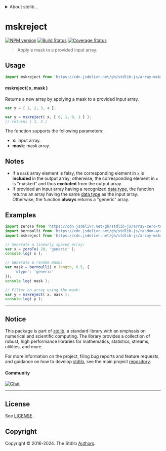 <!--

@license Apache-2.0

Copyright (c) 2024 The Stdlib Authors.

Licensed under the Apache License, Version 2.0 (the "License");
you may not use this file except in compliance with the License.
You may obtain a copy of the License at

   http://www.apache.org/licenses/LICENSE-2.0

Unless required by applicable law or agreed to in writing, software
distributed under the License is distributed on an "AS IS" BASIS,
WITHOUT WARRANTIES OR CONDITIONS OF ANY KIND, either express or implied.
See the License for the specific language governing permissions and
limitations under the License.

-->


<details>
  <summary>
    About stdlib...
  </summary>
  <p>We believe in a future in which the web is a preferred environment for numerical computation. To help realize this future, we've built stdlib. stdlib is a standard library, with an emphasis on numerical and scientific computation, written in JavaScript (and C) for execution in browsers and in Node.js.</p>
  <p>The library is fully decomposable, being architected in such a way that you can swap out and mix and match APIs and functionality to cater to your exact preferences and use cases.</p>
  <p>When you use stdlib, you can be absolutely certain that you are using the most thorough, rigorous, well-written, studied, documented, tested, measured, and high-quality code out there.</p>
  <p>To join us in bringing numerical computing to the web, get started by checking us out on <a href="https://github.com/stdlib-js/stdlib">GitHub</a>, and please consider <a href="https://opencollective.com/stdlib">financially supporting stdlib</a>. We greatly appreciate your continued support!</p>
</details>

# mskreject

[![NPM version][npm-image]][npm-url] [![Build Status][test-image]][test-url] [![Coverage Status][coverage-image]][coverage-url] <!-- [![dependencies][dependencies-image]][dependencies-url] -->

> Apply a mask to a provided input array.



<section class="usage">

## Usage

```javascript
import mskreject from 'https://cdn.jsdelivr.net/gh/stdlib-js/array-mskreject@v0.1.0-deno/mod.js';
```

#### mskreject( x, mask )

Returns a new array by applying a mask to a provided input array.

```javascript
var x = [ 1, 2, 3, 4 ];

var y = mskreject( x, [ 0, 1, 0, 1 ] );
// returns [ 1, 3 ]
```

The function supports the following parameters:

-   **x**: input array.
-   **mask**: mask array.

</section>

<!-- /.usage -->

<section class="notes">

## Notes

-   If a `mask` array element is falsy, the corresponding element in `x` is **included** in the output array; otherwise, the corresponding element in `x` is "masked" and thus **excluded** from the output array.
-   If provided an input array having a recognized [data type][@stdlib/array/dtypes], the function returns an array having the same [data type][@stdlib/array/dtypes] as the input array. Otherwise, the function **always** returns a "generic" array.

</section>

<!-- /.notes -->

<section class="examples">

## Examples

<!-- eslint no-undef: "error" -->

```javascript
import zeroTo from 'https://cdn.jsdelivr.net/gh/stdlib-js/array-zero-to@deno/mod.js';
import bernoulli from 'https://cdn.jsdelivr.net/gh/stdlib-js/random-array-bernoulli@deno/mod.js';
import mskreject from 'https://cdn.jsdelivr.net/gh/stdlib-js/array-mskreject@v0.1.0-deno/mod.js';

// Generate a linearly spaced array:
var x = zeroTo( 20, 'generic' );
console.log( x );

// Generate a random mask:
var mask = bernoulli( x.length, 0.5, {
    'dtype': 'generic'
});
console.log( mask );

// Filter an array using the mask:
var y = mskreject( x, mask );
console.log( y );
```

</section>

<!-- /.examples -->

<!-- Section for related `stdlib` packages. Do not manually edit this section, as it is automatically populated. -->

<section class="related">

</section>

<!-- /.related -->

<!-- Section for all links. Make sure to keep an empty line after the `section` element and another before the `/section` close. -->


<section class="main-repo" >

* * *

## Notice

This package is part of [stdlib][stdlib], a standard library with an emphasis on numerical and scientific computing. The library provides a collection of robust, high performance libraries for mathematics, statistics, streams, utilities, and more.

For more information on the project, filing bug reports and feature requests, and guidance on how to develop [stdlib][stdlib], see the main project [repository][stdlib].

#### Community

[![Chat][chat-image]][chat-url]

---

## License

See [LICENSE][stdlib-license].


## Copyright

Copyright &copy; 2016-2024. The Stdlib [Authors][stdlib-authors].

</section>

<!-- /.stdlib -->

<!-- Section for all links. Make sure to keep an empty line after the `section` element and another before the `/section` close. -->

<section class="links">

[npm-image]: http://img.shields.io/npm/v/@stdlib/array-mskreject.svg
[npm-url]: https://npmjs.org/package/@stdlib/array-mskreject

[test-image]: https://github.com/stdlib-js/array-mskreject/actions/workflows/test.yml/badge.svg?branch=v0.1.0
[test-url]: https://github.com/stdlib-js/array-mskreject/actions/workflows/test.yml?query=branch:v0.1.0

[coverage-image]: https://img.shields.io/codecov/c/github/stdlib-js/array-mskreject/main.svg
[coverage-url]: https://codecov.io/github/stdlib-js/array-mskreject?branch=main

<!--

[dependencies-image]: https://img.shields.io/david/stdlib-js/array-mskreject.svg
[dependencies-url]: https://david-dm.org/stdlib-js/array-mskreject/main

-->

[chat-image]: https://img.shields.io/gitter/room/stdlib-js/stdlib.svg
[chat-url]: https://app.gitter.im/#/room/#stdlib-js_stdlib:gitter.im

[stdlib]: https://github.com/stdlib-js/stdlib

[stdlib-authors]: https://github.com/stdlib-js/stdlib/graphs/contributors

[umd]: https://github.com/umdjs/umd
[es-module]: https://developer.mozilla.org/en-US/docs/Web/JavaScript/Guide/Modules

[deno-url]: https://github.com/stdlib-js/array-mskreject/tree/deno
[deno-readme]: https://github.com/stdlib-js/array-mskreject/blob/deno/README.md
[umd-url]: https://github.com/stdlib-js/array-mskreject/tree/umd
[umd-readme]: https://github.com/stdlib-js/array-mskreject/blob/umd/README.md
[esm-url]: https://github.com/stdlib-js/array-mskreject/tree/esm
[esm-readme]: https://github.com/stdlib-js/array-mskreject/blob/esm/README.md
[branches-url]: https://github.com/stdlib-js/array-mskreject/blob/main/branches.md

[stdlib-license]: https://raw.githubusercontent.com/stdlib-js/array-mskreject/main/LICENSE

[@stdlib/array/dtypes]: https://github.com/stdlib-js/array-dtypes/tree/deno

</section>

<!-- /.links -->
